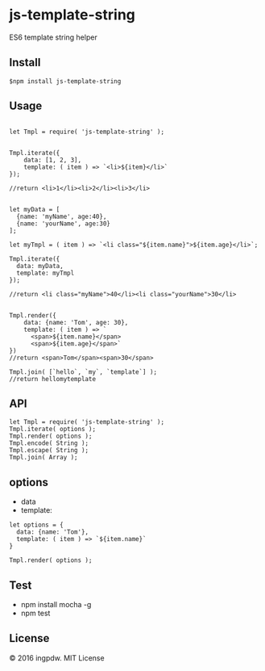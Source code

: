 # js-template-string

ES6 template string helper

## Install

```
$npm install js-template-string
```

## Usage

```

let Tmpl = require( 'js-template-string' );


Tmpl.iterate({
    data: [1, 2, 3],
    template: ( item ) => `<li>${item}</li>`
});

//return <li>1</li><li>2</li><li>3</li>


let myData = [
  {name: 'myName', age:40},
  {name: 'yourName', age:30}
];

let myTmpl = ( item ) => `<li class="${item.name}">${item.age}</li>`;

Tmpl.iterate({
  data: myData,
  template: myTmpl
});

//return <li class="myName">40</li><li class="yourName">30</li>


Tmpl.render({
    data: {name: 'Tom', age: 30},
    template: ( item ) => `
      <span>${item.name}</span>
      <span>${item.age}</span>`
})
//return <span>Tom</span><span>30</span>

Tmpl.join( [`hello`, `my`, `template`] );
//return hellomytemplate

```

## API

```
let Tmpl = require( 'js-template-string' );
Tmpl.iterate( options );
Tmpl.render( options );
Tmpl.encode( String );
Tmpl.escape( String );
Tmpl.join( Array );

```

## options

* data
* template:

```
let options = {
  data: {name: 'Tom'},
  template: ( item ) => `${item.name}`
}

Tmpl.render( options );
```

## Test
* npm install mocha -g
* npm test

## License
© 2016 ingpdw. MIT License
